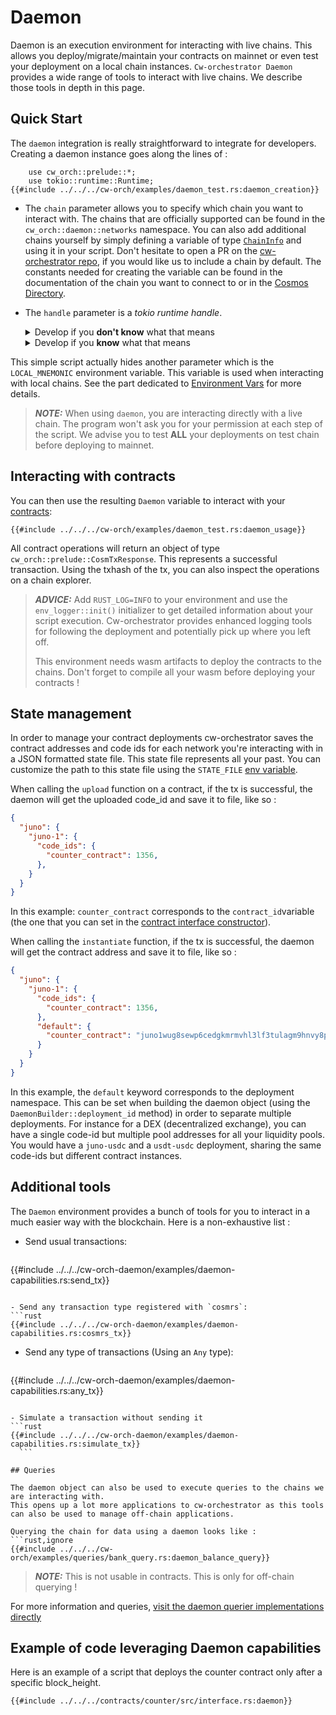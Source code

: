 # Daemon

Daemon is an execution environment for interacting with live chains. This allows you deploy/migrate/maintain your contracts on mainnet or even test your deployment on a local chain instances. `Cw-orchestrator Daemon` provides a wide range of tools to interact with live chains. We describe those tools in depth in this page.

## Quick Start

The `daemon` integration is really straightforward to integrate for developers. Creating a daemon instance goes along the lines of : 

```rust,ignore
    use cw_orch::prelude::*;
    use tokio::runtime::Runtime;
{{#include ../../../cw-orch/examples/daemon_test.rs:daemon_creation}}
```

- The `chain` parameter allows you to specify which chain you want to interact with. The chains that are officially supported can be found in the `cw_orch::daemon::networks` namespace. 
  You can also add additional chains yourself by simply defining a variable of type [`ChainInfo`](https://docs.rs/cw-orch/latest/cw_orch/daemon/struct.ChainInfo.html) and using it in your script. Don't hesitate to open a PR on the [cw-orchestrator repo](https://github.com/AbstractSDK/cw-orchestrator), if you would like us to include a chain by default. The constants needed for creating the variable can be found in the documentation of the chain you want to connect to or in the [Cosmos Directory](https://cosmos.directory).

- The `handle` parameter is a *tokio runtime handle*. 
  <details>
    <summary>Develop if you <strong>don't know</strong> what that means</summary>
    
    
  You don't need to know all the intricacies of <a href="https://rust-lang.github.io/async-book/">tokio and rust-async</a> to use daemons. If you don't have time to learn more, you can simply use the snippet above and not touch the runtime creation. However for more advanced `daemon` usage and also for your culture, don't hesitate to learn about those wonderful processes and their management.
        
  </details>

  <details>
    <summary>Develop if you <strong>know</strong> what that means</summary>

  This handler is used because all the front-facing daemon methods are synchronous. However everything that's happening in the background is asynchronous. This handle is used exclusively to await asynchronous function : 
  ```rust,ignore
      runtime.block_on(...)

  ```
  Because creating runtimes is a costly process, we leave the handler creation and management to the user.
        
  </details>


This simple script actually hides another parameter which is the `LOCAL_MNEMONIC` environment variable. This variable is used when interacting with local chains. See the part dedicated to [Environment Vars](../single_contract/env-variable.md) for more details.


> **_NOTE:_** When using `daemon`, you are interacting directly with a live chain. The program won't ask you for your permission at each step of the script. We advise you to test **ALL** your deployments on test chain before deploying to mainnet.

## Interacting with contracts

You can then use the resulting `Daemon` variable to interact with your [contracts](../single_contract/index.md): 

```rust,ignore
{{#include ../../../cw-orch/examples/daemon_test.rs:daemon_usage}}
```

All contract operations will return an object of type `cw_orch::prelude::CosmTxResponse`. This represents a successful transaction. Using the txhash of the tx, you can also inspect the operations on a chain explorer.

> **_ADVICE:_** Add `RUST_LOG=INFO` to your environment and use the `env_logger::init()` initializer to get detailed information about your script execution. Cw-orchestrator provides enhanced logging tools for following the deployment and potentially pick up where you left off.
>
> This environment needs wasm artifacts to deploy the contracts to the chains. Don't forget to compile all your wasm before deploying your contracts !

## State management

In order to manage your contract deployments cw-orchestrator saves the contract addresses and code ids for each network you're interacting with in a JSON formatted state file. This state file represents all your past. You can customize the path to this state file using the `STATE_FILE` [env variable](../single_contract/env-variable.md). 

When calling the `upload` function on a contract, if the tx is successful, the daemon will get the uploaded code_id and save it to file, like so : 

```json
{
  "juno": {
    "juno-1": {
      "code_ids": {
        "counter_contract": 1356,
      },     
    }
  }
}

```

In this example: `counter_contract`  corresponds to the `contract_id`variable (the one that you can set in the [contract interface constructor](../single_contract/interfaces.html#constructor)).


When calling the `instantiate` function, if the tx is successful, the daemon will get the contract address and save it to file, like so :
```json 
{
  "juno": {
    "juno-1": {
      "code_ids": {
        "counter_contract": 1356,
      },
      "default": {
        "counter_contract": "juno1wug8sewp6cedgkmrmvhl3lf3tulagm9hnvy8p0rppz9yjw0g4wtqwrw37d"
      }
    }
  }
}
```
In this example, the `default` keyword corresponds to the deployment namespace. This can be set when building the daemon object (using the `DaemonBuilder::deployment_id` method) in order to separate multiple deployments. For instance for a DEX (decentralized exchange), you can have a single code-id but multiple pool addresses for all your liquidity pools. You would have a `juno-usdc` and a `usdt-usdc` deployment, sharing the same code-ids but different contract instances.

## Additional tools

The `Daemon` environment provides a bunch of tools for you to interact in a much easier way with the blockchain. Here is a non-exhaustive list : 
- Send usual transactions:  
  ```rust
{{#include ../../../cw-orch-daemon/examples/daemon-capabilities.rs:send_tx}}
  ```
  
- Send any transaction type registered with `cosmrs`: 
  ```rust
{{#include ../../../cw-orch-daemon/examples/daemon-capabilities.rs:cosmrs_tx}}
  ```

- Send any type of transactions (Using an `Any` type): 
  ```rust
{{#include ../../../cw-orch-daemon/examples/daemon-capabilities.rs:any_tx}}
  ```

- Simulate a transaction without sending it
  ```rust
{{#include ../../../cw-orch-daemon/examples/daemon-capabilities.rs:simulate_tx}}
    ```

## Queries

The daemon object can also be used to execute queries to the chains we are interacting with. 
This opens up a lot more applications to cw-orchestrator as this tools can also be used to manage off-chain applications.

Querying the chain for data using a daemon looks like : 
```rust,ignore
{{#include ../../../cw-orch/examples/queries/bank_query.rs:daemon_balance_query}}
```

> **_NOTE:_** This is not usable in contracts. This is only for off-chain querying !

For more information and queries, [visit the daemon querier implementations directly](https://docs.rs/crate/cw-orch/latest/source/src/daemon/queriers.rs)


## Example of code leveraging Daemon capabilities

Here is an example of a script that deploys the counter contract only after a specific block_height.

```rust,ignore
{{#include ../../../contracts/counter/src/interface.rs:daemon}}
```